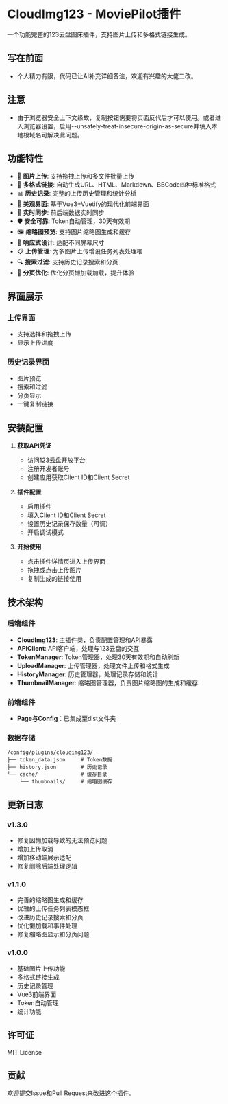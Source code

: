 # CloudImg123 - MoviePilot插件

一个功能完整的123云盘图床插件，支持图片上传和多格式链接生成。

## 写在前面
- 个人精力有限，代码已让AI补充详细备注，欢迎有兴趣的大佬二改。
## 注意
- 由于浏览器安全上下文缘故，复制按钮需要将页面反代后才可以使用。或者进入浏览器设置，启用--unsafely-treat-insecure-origin-as-secure并填入本地根域名可解决此问题。

## 功能特性

- 📸 **图片上传**: 支持拖拽上传和多文件批量上传
- 🔗 **多格式链接**: 自动生成URL、HTML、Markdown、BBCode四种标准格式
- 📊 **历史记录**: 完整的上传历史管理和统计分析
- 🎨 **美观界面**: 基于Vue3+Vuetify的现代化前端界面
- 🔄 **实时同步**: 前后端数据实时同步
- 🛡️ **安全可靠**: Token自动管理，30天有效期
- 🖼️ **缩略图预览**: 支持图片缩略图生成和缓存
- 📱 **响应式设计**: 适配不同屏幕尺寸
- 📋 **上传管理**: 为多图片上传增设任务列表处理框
- 🔍 **搜索过滤**: 支持历史记录搜索和分页
- 🚀 **分页优化**: 优化分页懒加载加载，提升体验

## 界面展示

### 上传界面
- 支持选择和拖拽上传
- 显示上传进度

### 历史记录界面
- 图片预览
- 搜索和过滤
- 分页显示
- 一键复制链接

## 安装配置

1. **获取API凭证**
   - 访问[123云盘开放平台](https://www.123pan.com/developers)
   - 注册开发者账号
   - 创建应用获取Client ID和Client Secret

2. **插件配置**
   - 启用插件
   - 填入Client ID和Client Secret
   - 设置历史记录保存数量（可调）
   - 开启调试模式

3. **开始使用**
   - 点击插件详情页进入上传界面
   - 拖拽或点击上传图片
   - 复制生成的链接使用

## 技术架构

### 后端组件
- **CloudImg123**: 主插件类，负责配置管理和API暴露
- **APIClient**: API客户端，处理与123云盘的交互
- **TokenManager**: Token管理器，处理30天有效期和自动刷新
- **UploadManager**: 上传管理器，处理文件上传和格式生成
- **HistoryManager**: 历史管理器，处理记录存储和统计
- **ThumbnailManager**: 缩略图管理器，负责图片缩略图的生成和缓存

### 前端组件
- **Page与Config**：已集成至dist文件夹

### 数据存储
```
/config/plugins/cloudimg123/
├── token_data.json     # Token数据
├── history.json        # 历史记录
└── cache/              # 缓存目录
    └── thumbnails/     # 缩略图缓存

```

## 更新日志

### v1.3.0
- 修复因懒加载导致的无法预览问题
- 增加上传取消
- 增加移动端展示适配
- 修复删除后端处理逻辑

### v1.1.0
- 完善的缩略图生成和缓存
- 优雅的上传任务列表模态框
- 改进历史记录搜索和分页
- 优化懒加载和事件处理
- 修复缩略图显示和分页问题

### v1.0.0
- 基础图片上传功能
- 多格式链接生成
- 历史记录管理
- Vue3前端界面
- Token自动管理
- 统计功能

## 许可证

MIT License

## 贡献


欢迎提交Issue和Pull Request来改进这个插件。

